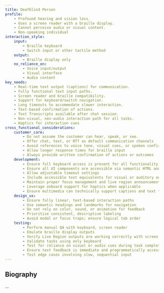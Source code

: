 ```yaml
---
title: Deafblind Person
profile:
    - Profound hearing and vision loss. 
    - Uses a screen reader with a braille display. 
    - Cannot perceive audio or visual content. 
    - Non-speaking individual
interaction_style:
    input:
        - Braille keyboard
        - Switch input or other tactile method 
    output:
        - Braille display only 
    no_reliance_on:
        - Voice input/output 
        - Visual interface 
        - Audio content 
key_needs:
    - Real-time text output (captions) for communication. 
    - Fully functional text input paths. 
    - Screen reader and braille compatibility. 
    - Support for keyboard/switch navigation. 
    - Long timeouts to accommodate slower interaction. 
    - Text-based confirmation of actions. 
    - Text Transcripts available after chat session. 
    - Non-visual, non-audio interaction path for all tasks. 
    - Haptics for interaction cues
cross_functional_considerations:
    customer_care:
        - Do not assume the customer can hear, speak, or see. 
        - Offer chat, text, or RTT as default communication channels 
        - Avoid references to voice tone, visual cues, or spoken confirmation 
        - Allow longer response times for braille input 
        - Always provide written confirmation of actions or outcomes 
    development:
        - Ensure full keyboard access is present for all functionality 
        - Ensure all UI components are accessible via semantic HTML and ARIA if needed. 
        - Allow adjustable timeout settings 
        - Include accessible text equivalents for visual or auditory outputs 
        - Maintain proper focus management and live region announcements 
        - Leverage onboard support for haptics when applicable 
        - Ensure multimedia can technically support captions and text transcripts  
    design_ux:
        - Ensure fully linear, text-based interaction paths 
        - Use semantic headings and landmarks for navigation 
        - Do not rely on color, sound, or animation for feedback 
        - Prioritize consistent, descriptive labeling
        - Avoid modal or focus traps; ensure logical tab order 
    testing:
        - Perform manual QA with keyboard, screen reader 
        - Emulate braille display outputs 
        - Verify Live Region outputs are working correctly with screen readers 
        - Validate tasks using only keyboard  
        - Test for reliance on visual or audio cues during task completion 
        - Ensure text feedback is immediate and programmatically accessible 
        - Test edge cases involving slow, sequential input 
---
```


## Biography
...